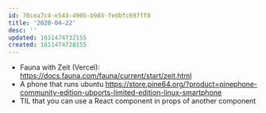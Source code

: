 ```yaml
---
id: 70cea7c4-e543-4905-b985-fedbfc697ff8
title: '2020-04-22'
desc: ''
updated: 1611474732155
created: 1611474728155
---
```


- Fauna with Zeit (Vercel):
  https://docs.fauna.com/fauna/current/start/zeit.html
- A phone that runs ubuntu
  https://store.pine64.org/?product=pinephone-community-edition-ubports-limited-edition-linux-smartphone
- TIL that you can use a React component in props of another component

